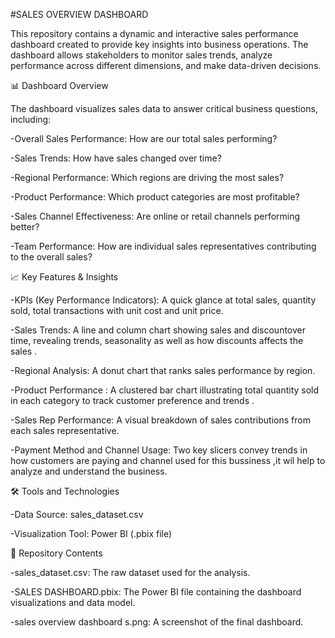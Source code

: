 #SALES OVERVIEW DASHBOARD

This repository contains a dynamic and interactive sales performance dashboard created to provide key insights into business operations. The dashboard allows stakeholders to monitor sales trends, analyze performance across different dimensions, and make data-driven decisions.

📊 Dashboard Overview

The dashboard visualizes sales data to answer critical business questions, including:

-Overall Sales Performance: How are our total sales performing?

-Sales Trends: How have sales changed over time?

-Regional Performance: Which regions are driving the most sales?

-Product Performance: Which product categories are most profitable?

-Sales Channel Effectiveness: Are online or retail channels performing better?

-Team Performance: How are individual sales representatives contributing to the overall sales?

📈 Key Features & Insights

-KPIs (Key Performance Indicators): A quick glance at total sales, quantity sold, total transactions with unit cost and unit price.

-Sales Trends: A line and column chart showing sales and discountover time, revealing trends, seasonality as well as how discounts affects the sales .

-Regional Analysis: A donut chart that ranks sales performance by region.

-Product Performance : A clustered bar chart illustrating total quantity sold in each category to track customer preference and trends .

-Sales Rep Performance: A visual breakdown of sales contributions from each sales representative.

-Payment Method and Channel Usage: Two key slicers convey trends in how customers are paying and channel used for this bussiness ,it wil help to analyze and understand the business. 

🛠️ Tools and Technologies

-Data Source: sales_dataset.csv

-Visualization Tool: Power BI (.pbix file)

📁 Repository Contents

-sales_dataset.csv: The raw dataset used for the analysis.

-SALES DASHBOARD.pbix: The Power BI file containing the dashboard visualizations and data model.

-sales overview dashboard s.png: A screenshot of the final dashboard.
